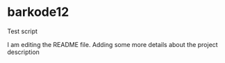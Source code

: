 # barkode12
Test script

I am editing the README file. Adding some more details about the project description

